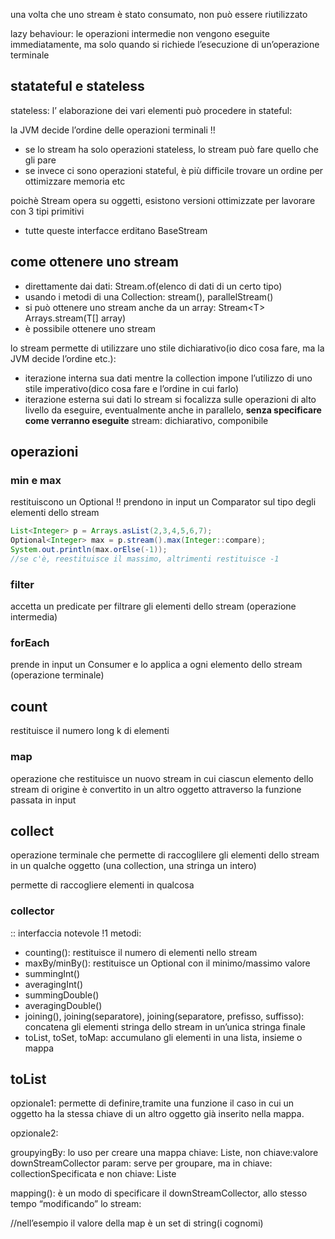una volta che uno stream è stato consumato, non può essere riutilizzato

lazy behaviour: le operazioni intermedie non vengono eseguite immediatamente, ma solo quando si richiede l’esecuzione di un’operazione terminale

## statateful e stateless
stateless: l’ elaborazione dei vari elementi può procedere in
stateful:

la JVM decide l’ordine delle operazioni terminali !! 
- se lo stream ha solo operazioni stateless, lo stream può fare quello che gli pare
- se invece ci sono operazioni stateful, è più difficile trovare un ordine per ottimizzare memoria etc

poichè Stream opera su oggetti, esistono versioni ottimizzate per lavorare con 3 tipi primitivi
- tutte queste interfacce erditano BaseStream
## come ottenere uno stream
- direttamente dai dati: Stream.of(elenco di dati di un certo tipo)
- usando i metodi di una Collection: stream(), parallelStream()
- si può ottenere uno stream anche da un array: Stream\<T> Arrays.stream(T[] array)
- è possibile ottenere uno stream 

lo stream permette di utilizzare uno stile dichiarativo(io dico cosa fare, ma la JVM decide l’ordine etc.):
- iterazione interna sua dati
mentre la collection impone l’utilizzo di uno stile imperativo(dico cosa fare e l’ordine in cui farlo)
- iterazione esterna sui dati
lo stream si focalizza sulle operazioni di alto livello da eseguire, eventualmente anche in parallelo, **senza specificare come verranno eseguite**
stream: dichiarativo, componibile

## operazioni
### min e max
restituiscono un Optional !!
prendono in input un Comparator sul tipo degli elementi dello stream

```java
List<Integer> p = Arrays.asList(2,3,4,5,6,7);
Optional<Integer> max = p.stream().max(Integer::compare);
System.out.println(max.orElse(-1));
//se c'è, reestituisce il massimo, altrimenti restituisce -1
```

### filter
accetta un predicate per filtrare gli elementi dello stream (operazione intermedia)

### forEach
prende in input un Consumer e lo applica a ogni elemento dello stream (operazione terminale)

## count
restituisce il numero long k di elementi

### map
operazione che restituisce un nuovo stream in cui ciascun elemento dello stream di origine è convertito in un altro oggetto attraverso la funzione passata in input

## collect
operazione terminale che permette di raccoglilere gli elementi dello stream in un qualche oggetto (una collection, una stringa un intero)

permette di raccogliere elementi in qualcosa

### collector 
:: interfaccia notevole !1
metodi:
- counting(): restituisce il numero di elementi nello stream
- maxBy/minBy(): restituisce un Optional con il minimo/massimo valore
- summingInt()
- averagingInt()
- summingDouble()
- averagingDouble()
- joining(), joining(separatore), joining(separatore, prefisso, suffisso): concatena gli elementi stringa dello stream in un’unica stringa finale
- toList, toSet, toMap: accumulano gli elementi in una lista, insieme o mappa

## toList
opzionale1: permette di definire,tramite una funzione il caso in cui un oggetto ha la stessa chiave di un altro oggetto già inserito nella mappa.

opzionale2:



groupyingBy: 
lo uso per creare una mappa chiave: Liste, non chiave:valore
downStreamCollector param: serve per groupare, ma in chiave: collectionSpecificata e non chiave: Liste

mapping():
è un modo di specificare il downStreamCollector, allo stesso tempo “modificando” lo stream: 

//nell’esempio il valore della map è un set di string(i cognomi)